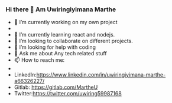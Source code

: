 ### Hi there 👋 Am Uwiringiyimana Marthe



- 🔭 I’m currently working on my own project
- 
- 🌱 I’m currently learning react and nodejs.
- 👯 I’m looking to collaborate on different projects.
- 🤔 I’m looking for help with coding 
- 💬 Ask me about Any tech related stuff
- 📫 How to reach me:
- 
- LinkedIn:https://www.linkedin.com/in/uwiringiyimana-marthe-a66326227/
- Gitlab: https://gitlab.com/MartheU
- Twitter:https://twitter.com/uwiring59987168



